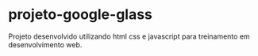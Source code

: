 # projeto-google-glass
Projeto desenvolvido utilizando html css e javascript para treinamento em desenvolvimento web.

